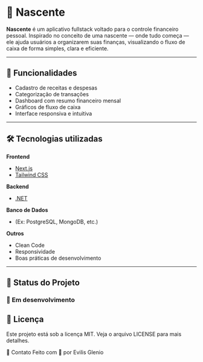# 🌱 Nascente

**Nascente** é um aplicativo fullstack voltado para o controle financeiro pessoal. Inspirado no conceito de uma nascente — onde tudo começa — ele ajuda usuários a organizarem suas finanças, visualizando o fluxo de caixa de forma simples, clara e eficiente.

---

## 🚀 Funcionalidades

- Cadastro de receitas e despesas
- Categorização de transações
- Dashboard com resumo financeiro mensal
- Gráficos de fluxo de caixa
- Interface responsiva e intuitiva

---

## 🛠️ Tecnologias utilizadas

**Frontend**
- [Next.js](https://nextjs.org/)
- [Tailwind CSS](https://tailwindcss.com/)

**Backend**
- [.NET](https://dotnet.microsoft.com/)

**Banco de Dados**
- (Ex: PostgreSQL, MongoDB, etc.)

**Outros**
- Clean Code
- Responsividade
- Boas práticas de desenvolvimento

---

## 📌 Status do Projeto
### 🚧 Em desenvolvimento

## 📄 Licença
Este projeto está sob a licença MIT. Veja o arquivo LICENSE para mais detalhes.

💬 Contato
Feito com 💚 por Evilis Glenio
